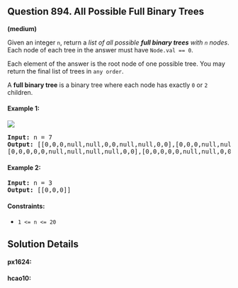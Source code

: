 ## Question 894. All Possible Full Binary Trees
**(medium)**

Given an integer `n`, return a *list of all possible **full binary trees** with `n` nodes*. Each node of each tree in the answer must have `Node.val == 0`.

Each element of the answer is the root node of one possible tree. You may return the final list of trees in `any order`.

A **full binary tree** is a binary tree where each node has exactly `0` or `2` children.

#### Example 1:
<img src="https://s3-lc-upload.s3.amazonaws.com/uploads/2018/08/22/fivetrees.png">
<pre>
<b>Input:</b> n = 7
<b>Output:</b> [[0,0,0,null,null,0,0,null,null,0,0],[0,0,0,null,null,0,0,0,0],[0,0,0,0,0,0,0],
[0,0,0,0,0,null,null,null,null,0,0],[0,0,0,0,0,null,null,0,0]]
</pre>

#### Example 2:
<pre>
<b>Input:</b> n = 3
<b>Output:</b> [[0,0,0]]
</pre>

#### Constraints:
* `1 <= n <= 20`

## Solution Details
#### px1624:

#### hcao10:
